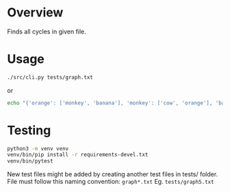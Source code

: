# Overview
Finds all cycles in given file.

# Usage
```bash
./src/cli.py tests/graph.txt
```
or
```bash
echo "{'orange': ['monkey', 'banana'], 'monkey': ['cow', 'orange'], 'banana': ['mango', 'monkey']}" | ./src/cli.py
```

# Testing
```bash
python3 -m venv venv
venv/bin/pip install -r requirements-devel.txt
venv/bin/pytest
```

New test files might be added by creating another test files in tests/ folder.
File must follow this naming convention: `graph*.txt`
Eg.
  `tests/graph5.txt`
